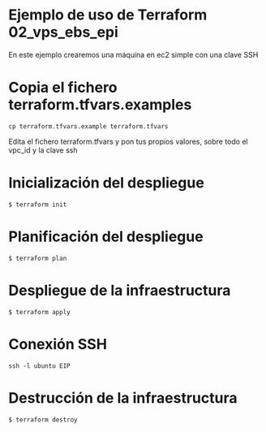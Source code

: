 # Ejemplo de uso de Terraform 02_vps_ebs_epi
En este ejemplo crearemos una máquina en ec2 simple con una clave SSH

# Copia el fichero terraform.tfvars.examples
<code>cp terraform.tfvars.example terraform.tfvars</code>

Edita el fichero terraform.tfvars y pon tus propios valores, sobre todo el vpc_id y la clave ssh
# Inicialización del despliegue
<code>$ terraform init</code>
# Planificación del despliegue
<code>$ terraform plan</code>
# Despliegue de la infraestructura
<code>$ terraform apply</code>
# Conexión SSH
<code>ssh -l ubuntu EIP</code>
# Destrucción de la infraestructura
<code>$ terraform destroy</code>